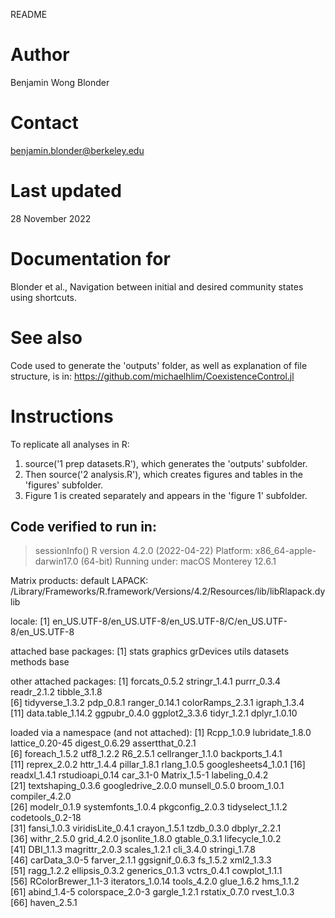 README

# Author
Benjamin Wong Blonder

# Contact
benjamin.blonder@berkeley.edu

# Last updated
28 November 2022

# Documentation for
Blonder et al., Navigation between initial and desired community states using shortcuts.

# See also
Code used to generate the 'outputs' folder, as well as explanation of file structure, is in: 
https://github.com/michaelhlim/CoexistenceControl.jl

# Instructions
To replicate all analyses in R:
1. source('1 prep datasets.R'), which generates the 'outputs' subfolder.
2. Then source('2 analysis.R'), which creates figures and tables in the 'figures' subfolder.
3. Figure 1 is created separately and appears in the 'figure 1' subfolder.

## Code verified to run in:
> sessionInfo()
R version 4.2.0 (2022-04-22)
Platform: x86_64-apple-darwin17.0 (64-bit)
Running under: macOS Monterey 12.6.1

Matrix products: default
LAPACK: /Library/Frameworks/R.framework/Versions/4.2/Resources/lib/libRlapack.dylib

locale:
[1] en_US.UTF-8/en_US.UTF-8/en_US.UTF-8/C/en_US.UTF-8/en_US.UTF-8

attached base packages:
[1] stats     graphics  grDevices utils     datasets  methods   base     

other attached packages:
 [1] forcats_0.5.2     stringr_1.4.1     purrr_0.3.4       readr_2.1.2       tibble_3.1.8     
 [6] tidyverse_1.3.2   pdp_0.8.1         ranger_0.14.1     colorRamps_2.3.1  igraph_1.3.4     
[11] data.table_1.14.2 ggpubr_0.4.0      ggplot2_3.3.6     tidyr_1.2.1       dplyr_1.0.10     

loaded via a namespace (and not attached):
 [1] Rcpp_1.0.9          lubridate_1.8.0     lattice_0.20-45     digest_0.6.29       assertthat_0.2.1   
 [6] foreach_1.5.2       utf8_1.2.2          R6_2.5.1            cellranger_1.1.0    backports_1.4.1    
[11] reprex_2.0.2        httr_1.4.4          pillar_1.8.1        rlang_1.0.5         googlesheets4_1.0.1
[16] readxl_1.4.1        rstudioapi_0.14     car_3.1-0           Matrix_1.5-1        labeling_0.4.2     
[21] textshaping_0.3.6   googledrive_2.0.0   munsell_0.5.0       broom_1.0.1         compiler_4.2.0     
[26] modelr_0.1.9        systemfonts_1.0.4   pkgconfig_2.0.3     tidyselect_1.1.2    codetools_0.2-18   
[31] fansi_1.0.3         viridisLite_0.4.1   crayon_1.5.1        tzdb_0.3.0          dbplyr_2.2.1       
[36] withr_2.5.0         grid_4.2.0          jsonlite_1.8.0      gtable_0.3.1        lifecycle_1.0.2    
[41] DBI_1.1.3           magrittr_2.0.3      scales_1.2.1        cli_3.4.0           stringi_1.7.8      
[46] carData_3.0-5       farver_2.1.1        ggsignif_0.6.3      fs_1.5.2            xml2_1.3.3         
[51] ragg_1.2.2          ellipsis_0.3.2      generics_0.1.3      vctrs_0.4.1         cowplot_1.1.1      
[56] RColorBrewer_1.1-3  iterators_1.0.14    tools_4.2.0         glue_1.6.2          hms_1.1.2          
[61] abind_1.4-5         colorspace_2.0-3    gargle_1.2.1        rstatix_0.7.0       rvest_1.0.3        
[66] haven_2.5.1 